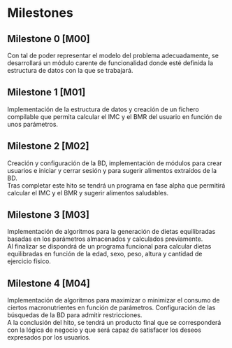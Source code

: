 # Milestones

## Milestone 0 [M00]

Con tal de poder representar el modelo del problema adecuadamente, se desarrollará un módulo carente de funcionalidad donde esté definida la estructura de datos con la que se trabajará.

## Milestone 1 [M01]

Implementación de la estructura de datos y creación de un fichero compilable que permita calcular el IMC y el BMR del usuario en función de unos parámetros.

## Milestone 2 [M02]

Creación y configuración de la BD, implementación de módulos para crear usuarios e iniciar y cerrar sesión y para sugerir alimentos extraídos de la BD.<br/>
Tras completar este hito se tendrá un programa en fase alpha que permitirá calcular el IMC y el BMR y sugerir alimentos saludables.

## Milestone 3 [M03]

Implementación de algoritmos para la generación de dietas equilibradas basadas en los parámetros almacenados y calculados previamente.<br/>
Al finalizar se dispondrá de un programa funcional para calcular dietas equilibradas en función de la edad, sexo, peso, altura y cantidad de ejercicio físico.

## Milestone 4 [M04]

Implementación de algoritmos para maximizar o minimizar el consumo de ciertos macronutrientes en función de parámetros.
Configuración de las búsquedas de la BD para admitir restricciones. <br/>
A la conclusión del hito, se tendrá un producto final que se corresponderá con la lógica de negocio y que será capaz de satisfacer los deseos expresados por los usuarios.







